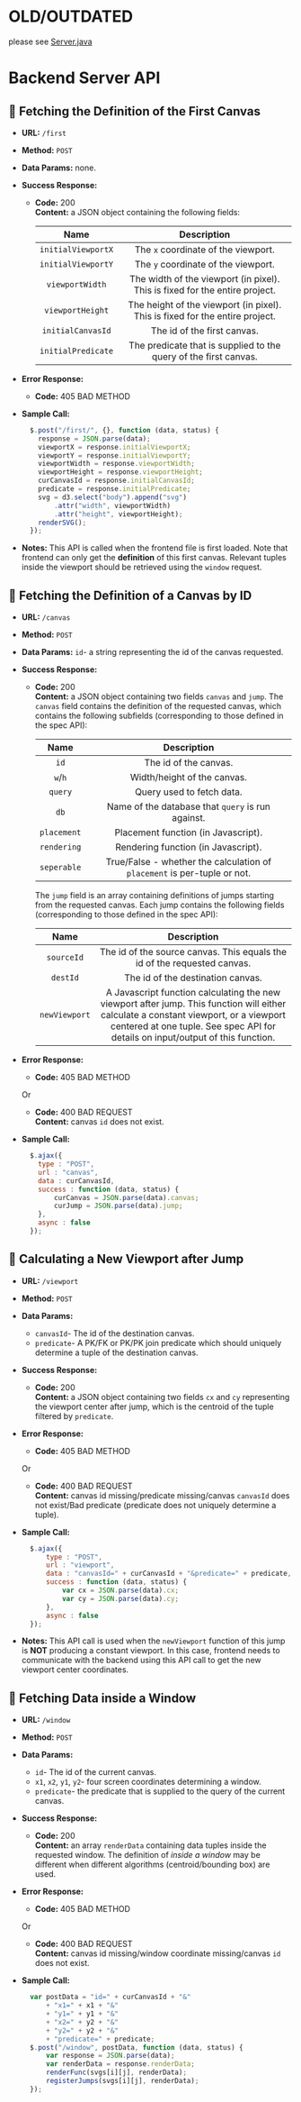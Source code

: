 # OLD/OUTDATED

please see [Server.java](/back-end/src/main/java/server/Server.java#L22)



# Backend Server API
**:small_orange_diamond: Fetching the Definition of the First Canvas**
----
* **URL:**  `/first`

* **Method:** `POST`

* **Data Params:** none.

* **Success Response:**

  * **Code:** 200 <br />
    **Content:** a JSON object containing the following fields:
    
    |Name|Description|
    |:---:|:---:|
    |`initialViewportX`|The `x` coordinate of the viewport. |
    |`initialViewportY`|The `y` coordinate of the viewport. |
    |`viewportWidth`|The width of the viewport (in pixel). This is fixed for the entire project.|
    |`viewportHeight`|The height of the viewport (in pixel). This is fixed for the entire project.|
    |`initialCanvasId`|The id of the first canvas. |
    |`initialPredicate`|The predicate that is supplied to the query of the first canvas. |
 
* **Error Response:**
  * **Code:** 405 BAD METHOD <br />

* **Sample Call:**
  ```javascript
    $.post("/first/", {}, function (data, status) {
      response = JSON.parse(data);
      viewportX = response.initialViewportX;
      viewportY = response.initialViewportY;
      viewportWidth = response.viewportWidth;
      viewportHeight = response.viewportHeight;
      curCanvasId = response.initialCanvasId;
      predicate = response.initialPredicate;
      svg = d3.select("body").append("svg")
          .attr("width", viewportWidth)
          .attr("height", viewportHeight);
      renderSVG();
    });
  ```

* **Notes:**
  This API is called when the frontend file is first loaded. Note that frontend can only get the **definition** of this first canvas. Relevant tuples inside the viewport should be retrieved using the `window` request.  

**:small_orange_diamond: Fetching the Definition of a Canvas by ID**
----
* **URL:**  `/canvas`

* **Method:** `POST`

* **Data Params:** `id`- a string representing the id of the canvas requested.

* **Success Response:**

  * **Code:** 200 <br />
    **Content:** a JSON object containing two fields `canvas` and `jump`. The `canvas` field contains the definition of the requested canvas, which contains the following subfields (corresponding to those defined in the spec API):
    
    |Name|Description|
    |:---:|:---:|
    |`id`|The id of the canvas. |
    |`w`/`h`|Width/height of the canvas. |
    |`query`|Query used to fetch data. |
    |`db`|Name of the database that `query` is run against.|
    |`placement`|Placement function (in Javascript).|
    |`rendering`|Rendering function (in Javascript).|
    |`seperable`|True/False - whether the calculation of `placement` is per-tuple or not.|
    
     The `jump` field is an array containing definitions of jumps starting from the requested canvas. Each jump contains the following fields (corresponding to those defined in the spec API):
   
    |Name|Description|
    |:---:|:---:|
    |`sourceId`|The id of the source canvas. This equals the id of the requested canvas. |
    |`destId`|The id of the destination canvas. |
    |`newViewport`|A Javascript function calculating the new viewport after jump. This function will either calculate a constant viewport, or a viewport centered at one tuple. See spec API for details on input/output of this function.|

   
* **Error Response:**
  * **Code:** 405 BAD METHOD <br />
  
  Or
  
  * **Code:** 400 BAD REQUEST <br/> 
    **Content:** canvas `id` does not exist.

* **Sample Call:**
  ```javascript          
    $.ajax({
      type : "POST",
      url : "canvas",
      data : curCanvasId,
      success : function (data, status) {
          curCanvas = JSON.parse(data).canvas;
          curJump = JSON.parse(data).jump;
      },
      async : false
    });
  ```
  
**:small_orange_diamond: Calculating a New Viewport after Jump**
----
* **URL:**  `/viewport`

* **Method:** `POST`

* **Data Params:** 
  * `canvasId`- The id of the destination canvas.
  * `predicate`- A PK/FK or PK/PK join predicate which should uniquely determine a tuple of the destination canvas. 

* **Success Response:**

  * **Code:** 200 <br />
    **Content:** a JSON object containing two fields `cx` and `cy` representing the viewport center after jump, which is the centroid of the tuple filtered by `predicate`. 
    
* **Error Response:**
  * **Code:** 405 BAD METHOD <br />
  
  Or
  * **Code:** 400 BAD REQUEST <br />
    **Content:** canvas id missing/predicate missing/canvas `canvasId` does not exist/Bad predicate (predicate does not uniquely determine a tuple).

* **Sample Call:**
  ```javascript
    $.ajax({
        type : "POST",
        url : "viewport",
        data : "canvasId=" + curCanvasId + "&predicate=" + predicate,
        success : function (data, status) {
            var cx = JSON.parse(data).cx;
            var cy = JSON.parse(data).cy;
        },
        async : false
    });
  ```

* **Notes:**
  This API call is used when the `newViewport` function of this jump is **NOT** producing a constant viewport. In this case, frontend needs to communicate with the backend using this API call to get the new viewport center 
coordinates. 


**:small_orange_diamond: Fetching Data inside a Window**
----
* **URL:**  `/window`

* **Method:** `POST`

* **Data Params:** 
  * `id`- The id of the current canvas. 
  * `x1`, `x2`, `y1`, `y2`- four screen coordinates determining a window. 
  * `predicate`- the predicate that is supplied to the query of the current canvas.

* **Success Response:**

  * **Code:** 200 <br />
    **Content:** an array `renderData` containing data tuples inside the requested window. The definition of *inside a window* may be different when different algorithms (centroid/bounding box) are used. 
    
* **Error Response:**
  * **Code:** 405 BAD METHOD <br />
  
  Or
  * **Code:** 400 BAD REQUEST <br />
    **Content:** canvas id missing/window coordinate missing/canvas `id` does not exist.

* **Sample Call:**
  ```javascript
    var postData = "id=" + curCanvasId + "&"
        + "x1=" + x1 + "&"
        + "y1=" + y1 + "&"
        + "x2=" + y2 + "&"
        + "y2=" + y2 + "&"
        + "predicate=" + predicate;
    $.post("/window", postData, function (data, status) {
        var response = JSON.parse(data);
        var renderData = response.renderData;
        renderFunc(svgs[i][j], renderData);
        registerJumps(svgs[i][j], renderData);
    });
  ```
